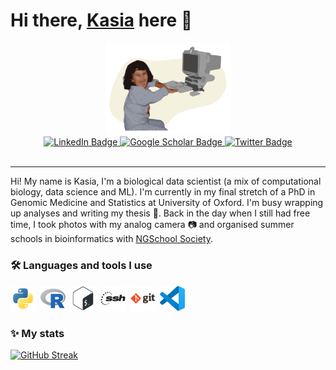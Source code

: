 # Hi there, [Kasia](https://kasia.codes/) here 👋

<div id="header" align="center">
  <img src="./avatar_me.png" width="200"/>

<div id="badges">
  <a href="https://www.linkedin.com/in/kzkedzierska/">
    <img src="https://img.shields.io/badge/LinkedIn-blue?style=for-the-badge&logo=linkedin&logoColor=white" alt="LinkedIn Badge"/>
  </a>
   <a href="https://scholar.google.com/citations?user=Yv6poTwAAAAJ&hl=en">
    <img src="https://img.shields.io/badge/Google Scholar-blue?style=for-the-badge&logo=google-scholar&logoColor=white" alt="Google Scholar Badge"/>
    </a>
    <a href="https://kasia.codes">
    <img src="https://img.shields.io/badge/Website-blue?style=for-the-badge&logo=netlify&logoColor=white" alt="Twitter Badge"/>
  </a>
</div>

<img src="https://komarev.com/ghpvc/?username=kzkedzierska&style=flat-square&color=blue" alt=""/>
</div>

---

Hi! My name is Kasia, I'm a biological data scientist (a mix of computational biology, data science and ML). I'm currently in my final stretch of a PhD in Genomic Medicine and Statistics at University of Oxford. I'm busy wrapping up analyses and writing my thesis :closed_book:. Back in the day when I still had free time, I took photos with my analog camera :camera: and organised summer schools in bioinformatics with [NGSchool Society](https://ngschool.eu/ngschool2022/).

### :hammer_and_wrench: Languages and tools I use

<div>
  <img src="https://github.com/devicons/devicon/blob/master/icons/python/python-original.svg" title="Python" alt="Python" width="40" height="40"/>&nbsp;
  <img src="https://github.com/devicons/devicon/blob/master/icons/r/r-original.svg" title="R" alt="R" width="40" height="40"/>&nbsp;
  <img src="https://github.com/devicons/devicon/blob/master/icons/bash/bash-original.svg" title="bash" alt="bash" width="40" height="40"/>&nbsp;
  <img src="https://github.com/devicons/devicon/blob/master/icons/ssh/ssh-original-wordmark.svg" title="ssh" alt="ssh" width="40" height="40"/>&nbsp;
  <img src="https://github.com/devicons/devicon/blob/master/icons/git/git-original-wordmark.svg" title="Git" **alt="Git" width="40" height="40"/>&nbsp;
  <img src="https://github.com/devicons/devicon/blob/master/icons/vscode/vscode-original.svg" title="VSCode" **alt="VSCode" width="40" height="40"/>
</div>

### ✨ My stats

[![GitHub Streak](https://github-readme-streak-stats.herokuapp.com?user=kzkedzierska&hide_border=true&mode=weekly)](https://git.io/streak-stats) 

<!-- [![Top Langs](https://github-readme-stats.vercel.app/api/top-langs/?username=kzkedzierska&hide=html&layout=compact)](https://github.com/anuraghazra/github-readme-stats) -->

<!--
**kzkedzierska/kzkedzierska** is a ✨ _special_ ✨ repository because its `README.md` (this file) appears on your GitHub profile.

Here are some ideas to get you started:

- 🔭 I’m currently working on ...
- 🌱 I’m currently learning ...
- 👯 I’m looking to collaborate on ...
- 🤔 I’m looking for help with ...
- 💬 Ask me about ...
- 📫 How to reach me: ...
- 😄 Pronouns: ...
- ⚡ Fun fact: ...
-->
